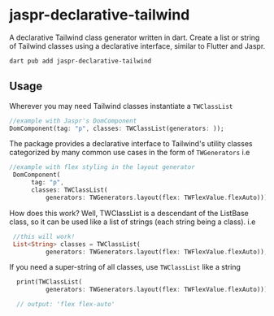 # jaspr-declarative-tailwind
A declarative Tailwind class generator written in dart. Create a list or string of Tailwind classes using a declarative interface, similar to Flutter and Jaspr.
```bash
dart pub add jaspr-declarative-tailwind
```

## Usage
Wherever you may need Tailwind classes instantiate a `TWClassList`
```dart
//example with Jaspr's DomComponent
DomComponent(tag: "p", classes: TWClassList(generators: ));
```

The package provides a declarative interface to Tailwind's utility classes categorized by many common use cases in the form of `TWGenerators`
i.e
```dart
//example with flex styling in the layout generator
 DomComponent(
      tag: "p",
      classes: TWClassList(
          generators: TWGenerators.layout(flex: TWFlexValue.flexAuto)));
```

How does this work? Well, TWClassList is a descendant of the ListBase<String> class, so it can be used like a list of strings (each string being a class).
i.e
```dart
 //this will work!
 List<String> classes = TWClassList(
          generators: TWGenerators.layout(flex: TWFlexValue.flexAuto));
```

If you need a super-string of all classes, use `TWClassList` like a string
```dart
  print(TWClassList(
          generators: TWGenerators.layout(flex: TWFlexValue.flexAuto)));

  // output: 'flex flex-auto'
```
